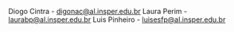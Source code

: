 Diogo Cintra - digonac@al.insper.edu.br
Laura Perim - laurabp@al.insper.edu.br
Luis Pinheiro - luisesfp@al.insper.edu.br
